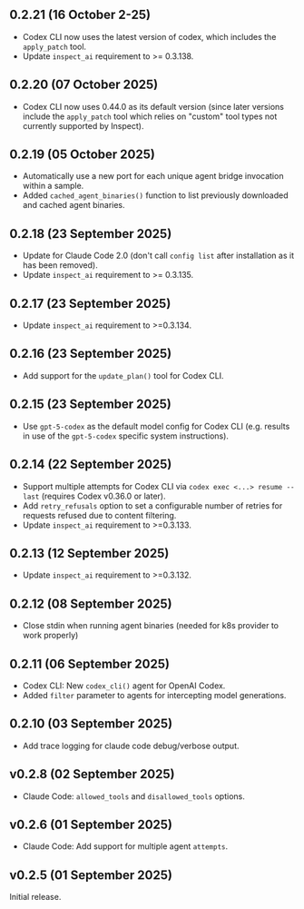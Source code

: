 ## 0.2.21 (16 October 2-25)

- Codex CLI now uses the latest version of codex, which includes the `apply_patch` tool.
- Update `inspect_ai` requirement to >= 0.3.138.

## 0.2.20 (07 October 2025)

- Codex CLI now uses 0.44.0 as its default version (since later versions include the `apply_patch` tool which relies on "custom" tool types not currently supported by Inspect).

## 0.2.19 (05 October 2025)

- Automatically use a new port for each unique agent bridge invocation within a sample.
- Added `cached_agent_binaries()` function to list previously downloaded and cached agent binaries.

## 0.2.18 (23 September 2025)

- Update for Claude Code 2.0 (don't call `config list` after installation as it has been removed).
- Update `inspect_ai` requirement to >= 0.3.135.

## 0.2.17 (23 September 2025)

- Update `inspect_ai` requirement to >=0.3.134.

## 0.2.16 (23 September 2025)

- Add support for the `update_plan()` tool for Codex CLI.

## 0.2.15 (23 September 2025)

- Use `gpt-5-codex` as the default model config for Codex CLI (e.g. results in use of the `gpt-5-codex` specific system instructions).

## 0.2.14 (22 September 2025)

- Support multiple attempts for Codex CLI via `codex exec <...> resume --last` (requires Codex v0.36.0 or later).
- Add `retry_refusals` option to set a configurable number of retries for requests refused due to content filtering.
- Update `inspect_ai` requirement to >=0.3.133.

## 0.2.13 (12 September 2025)

- Update `inspect_ai` requirement to >=0.3.132.

## 0.2.12 (08 September 2025)

- Close stdin when running agent binaries (needed for k8s provider to work properly)

## 0.2.11 (06 September 2025)

- Codex CLI: New `codex_cli()` agent for OpenAI Codex.
- Added `filter` parameter to agents for intercepting model generations.

## 0.2.10 (03 September 2025)

- Add trace logging for claude code debug/verbose output.

## v0.2.8 (02 September 2025)

- Claude Code: `allowed_tools` and `disallowed_tools` options.

## v0.2.6 (01 September 2025)

- Claude Code: Add support for multiple agent `attempts`.

## v0.2.5 (01 September 2025)

Initial release.